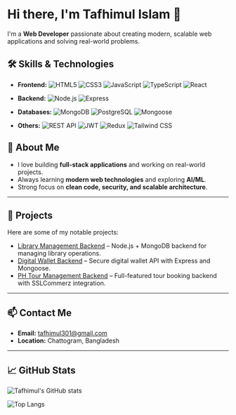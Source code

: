 # Hi there, I'm Tafhimul Islam 👋

I'm a **Web Developer** passionate about creating modern, scalable web applications and solving real-world problems.

## 🛠️ Skills & Technologies

- **Frontend:** 
  ![HTML5](https://img.shields.io/badge/HTML5-E34F26?style=flat-square&logo=html5&logoColor=white) 
  ![CSS3](https://img.shields.io/badge/CSS3-1572B6?style=flat-square&logo=css3&logoColor=white) 
  ![JavaScript](https://img.shields.io/badge/JavaScript-F7DF1E?style=flat-square&logo=javascript&logoColor=black) 
  ![TypeScript](https://img.shields.io/badge/TypeScript-3178C6?style=flat-square&logo=typescript&logoColor=white) 
  ![React](https://img.shields.io/badge/React-61DAFB?style=flat-square&logo=react&logoColor=black)

- **Backend:** 
  ![Node.js](https://img.shields.io/badge/Node.js-339933?style=flat-square&logo=node.js&logoColor=white) 
  ![Express](https://img.shields.io/badge/Express-000000?style=flat-square&logo=express&logoColor=white)

- **Databases:** 
  ![MongoDB](https://img.shields.io/badge/MongoDB-47A248?style=flat-square&logo=mongodb&logoColor=white) 
  ![PostgreSQL](https://img.shields.io/badge/PostgreSQL-316192?style=flat-square&logo=postgresql&logoColor=white) 
  ![Mongoose](https://img.shields.io/badge/Mongoose-D34A3A?style=flat-square&logo=mongodb&logoColor=white)

- **Others:** 
  ![REST API](https://img.shields.io/badge/REST_API-000000?style=flat-square&logo=postman&logoColor=white) 
  ![JWT](https://img.shields.io/badge/JWT-000000?style=flat-square&logo=jsonwebtokens&logoColor=white) 
  ![Redux](https://img.shields.io/badge/Redux-764ABC?style=flat-square&logo=redux&logoColor=white) 
  ![Tailwind CSS](https://img.shields.io/badge/Tailwind_CSS-06B6D4?style=flat-square&logo=tailwind-css&logoColor=white)


## 🚀 About Me

- I love building **full-stack applications** and working on real-world projects.  
- Always learning **modern web technologies** and exploring **AI/ML**.  
- Strong focus on **clean code, security, and scalable architecture**.

---

## 📂 Projects

Here are some of my notable projects:

- [Library Management Backend](https://github.com/Tafhim301/Library_Management_Backend) – Node.js + MongoDB backend for managing library operations.  
- [Digital Wallet Backend](https://github.com/Tafhim301/Digital-Wallet-Backend) – Secure digital wallet API with Express and Mongoose.  
- [PH Tour Management Backend](https://github.com/Tafhim301/PH_Tour_Management-Backend) – Full-featured tour booking backend with SSLCommerz integration.  

---

## 📫 Contact Me

- **Email:** [tafhimul301@gmail.com](mailto:tafhimul301@gmail.com)  
- **Location:** Chattogram, Bangladesh  

---

## 📈 GitHub Stats

![Tafhimul's GitHub stats](https://github-readme-stats.vercel.app/api?username=Tafhim301&show_icons=true&theme=tokyonight&count_private=true)

![Top Langs](https://github-readme-stats.vercel.app/api/top-langs/?username=Tafhim301&layout=compact&theme=tokyonight)

